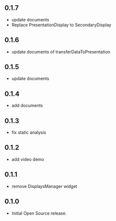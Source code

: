 ## 0.1.7

* update documents
* Replace PresentationDisplay to SecondaryDisplay

## 0.1.6

* update documents of transferDataToPresentation

## 0.1.5

* update documents

## 0.1.4

* add documents

## 0.1.3

* fix static analysis

## 0.1.2

* add video demo

## 0.1.1

* remove DisplaysManager widget

## 0.1.0

* Initial Open Source release.
